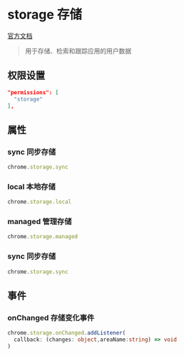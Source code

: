 
# storage 存储
[官方文档](https://developer.chrome.com/docs/extensions/reference/storage/)

> 用于存储、检索和跟踪应用的用户数据

## 权限设置

```json
"permissions": [
  "storage"
],
```

## 属性

### sync 同步存储

```js
chrome.storage.sync
```

### local 本地存储

```js
chrome.storage.local
```

### managed 管理存储

```js
chrome.storage.managed
```

### sync 同步存储

```js
chrome.storage.sync
```

## 事件

### onChanged 存储变化事件

```ts
chrome.storage.onChanged.addListener(
  callback: (changes: object,areaName:string) => void
)
```

